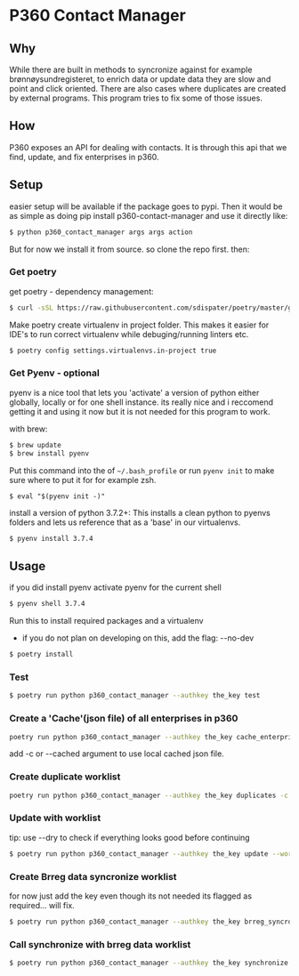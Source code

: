 # P360 Contact Manager

## Why

While there are built in methods to syncronize against for example brønnøysundregisteret, to enrich data or update data they are slow and point and click oriented.
There are also cases where duplicates are created by external programs.
This program tries to fix some of those issues.


## How

P360 exposes an API for dealing with contacts. It is through this api that we find, update, and fix enterprises in p360.


## Setup

easier setup will be available if the package goes to pypi. Then it would be as simple as doing pip install p360-contact-manager and use it directly like:

```sh
$ python p360_contact_manager args args action
```

But for now we install it from source. so clone the repo first. then:

### Get poetry

get poetry - dependency management:
```sh
$ curl -sSL https://raw.githubusercontent.com/sdispater/poetry/master/get-poetry.py | python
```

Make poetry create virtualenv in project folder. This makes it easier for IDE's to run correct virtualenv while debuging/running linters etc.
```sh
$ poetry config settings.virtualenvs.in-project true
```

### Get Pyenv - optional

pyenv is a nice tool that lets you 'activate' a version of python either globally, locally or for one shell instance. its really nice and i reccomend getting it and using it now but it is not needed for this program to work.

with brew:
```sh
$ brew update
$ brew install pyenv
```

Put this command into the of `~/.bash_profile` or run `pyenv init` to make sure where to put it for for example zsh.
```
$ eval "$(pyenv init -)"
```

install a version of python 3.7.2+: This installs a clean python to pyenvs folders and lets us reference that as a 'base' in our virtualenvs.
```sh
$ pyenv install 3.7.4
```

## Usage

if you did install pyenv activate pyenv for the current shell
```sh
$ pyenv shell 3.7.4
```

Run this to install required packages and a virtualenv
- if you do not plan on developing on this, add the flag: --no-dev
```sh
$ poetry install
```

### Test

```sh
$ poetry run python p360_contact_manager --authkey the_key test
```

### Create a 'Cache'(json file) of all enterprises in p360
```sh
poetry run python p360_contact_manager --authkey the_key cache_enterprises
```
add -c or --cached argument to use local cached json file.


### Create duplicate worklist
```sh
poetry run python p360_contact_manager --authkey the_key duplicates -c
```

### Update with worklist
tip: use --dry to check if everything looks good before continuing
```sh
$ poetry run python p360_contact_manager --authkey the_key update --worklist json_worklist_file.json
```

### Create Brreg data syncronize worklist
for now just add the key even though its not needed its flagged as required... will fix.
```sh
$ poetry run python p360_contact_manager --authkey the_key brreg_syncronize
```

### Call synchronize with brreg data worklist
```sh
$ poetry run python p360_contact_manager --authkey the_key synchronize --worklist brreg_synchronize_worklist.json
```
